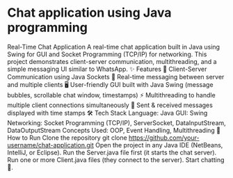 # Chat application using Java programming 
Real-Time Chat Application  A real-time chat application built in Java using Swing for GUI and Socket Programming (TCP/IP) for networking. This project demonstrates client-server communication, multithreading, and a simple messaging UI similar to WhatsApp.  ✨ Features  🔗 Client-Server Communication using Java Sockets  💬 Real-time messaging between server and multiple clients  🖥️ User-friendly GUI built with Java Swing (message bubbles, scrollable chat window, timestamps)  ⚡ Multithreading to handle multiple client connections simultaneously  📜 Sent & received messages displayed with time stamps  🛠️ Tech Stack  Language: Java  GUI: Swing  Networking: Socket Programming (TCP/IP), ServerSocket, DataInputStream, DataOutputStream  Concepts Used: OOP, Event Handling, Multithreading  🚀 How to Run  Clone the repository  git clone https://github.com/your-username/chat-application.git   Open the project in any Java IDE (NetBeans, IntelliJ, or Eclipse).  Run the Server.java file first (it starts the chat server).  Run one or more Client.java files (they connect to the server).  Start chatting 🎉.
